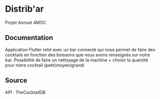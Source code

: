 # Distrib'ar

Projet Annuel 4MOC

## Documentation

Application Flutter relié avec un bar connecté qui nous permet de faire des cocktails en fonction des boissons que nous avons renseignés sur notre bar.
Possibilité de faire un nettoyage de la machine + choisir la quantité pour notre cocktail (petit/moyen/grand)

## Source
API : TheCocktailDB
